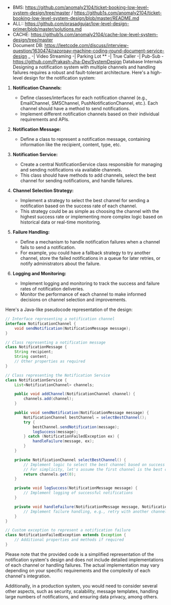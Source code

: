- BMS: https://github.com/anomaly2104/ticket-booking-low-level-system-design/tree/master / https://github1s.com/anomaly2104/ticket-booking-low-level-system-design/blob/master/README.md
- ALL:: https://github.com/prasadgujar/low-level-design-primer/blob/master/solutions.md
- CACHE: https://github1s.com/anomaly2104/cache-low-level-system-design/tree/master
- Document DB: https://leetcode.com/discuss/interview-question/1630474/razorpay-machine-coding-round-document-service-design
 _
-| Video Streaming
-| Parking Lot **
-| True Caller
-| Pub-Sub
 -https://github.com/Prakash-Jha-Dev/SystemDesign
Database Internals
Designing a notification system with multiple channels and handling failures requires a robust and fault-tolerant 
architecture. Here's a high-level design for the notification system:

1. **Notification Channels:**
   - Define classes/interfaces for each notification channel (e.g., EmailChannel, SMSChannel, PushNotificationChannel, etc.). 
   Each channel should have a method to send notifications.
   - Implement different notification channels based on their individual requirements and APIs.

2. **Notification Message:**
   - Define a class to represent a notification message, containing information like the recipient, content, type, etc.

3. **Notification Service:**
   - Create a central NotificationService class responsible for managing and sending notifications via available channels.
   - This class should have methods to add channels, select the best channel for sending notifications, and handle failures.

4. **Channel Selection Strategy:**
   - Implement a strategy to select the best channel for sending a notification based on the success rate of each channel.
   - This strategy could be as simple as choosing the channel with the highest success rate or implementing more complex 
   logic based on historical data or real-time monitoring.

5. **Failure Handling:**
   - Define a mechanism to handle notification failures when a channel fails to send a notification.
   - For example, you could have a fallback strategy to try another channel, store the failed notifications in a queue 
   for later retries, or notify administrators about the failure.

6. **Logging and Monitoring:**
   - Implement logging and monitoring to track the success and failure rates of notification deliveries.
   - Monitor the performance of each channel to make informed decisions on channel selection and improvements.

Here's a Java-like pseudocode representation of the design:

```java
// Interface representing a notification channel
interface NotificationChannel {
    void sendNotification(NotificationMessage message);
}

// Class representing a notification message
class NotificationMessage {
    String recipient;
    String content;
    // Other properties as required
}

// Class representing the Notification Service
class NotificationService {
    List<NotificationChannel> channels;

    public void addChannel(NotificationChannel channel) {
        channels.add(channel);
    }

    public void sendNotification(NotificationMessage message) {
        NotificationChannel bestChannel = selectBestChannel();
        try {
            bestChannel.sendNotification(message);
            logSuccess(message);
        } catch (NotificationFailedException ex) {
            handleFailure(message, ex);
        }
    }

    private NotificationChannel selectBestChannel() {
        // Implement logic to select the best channel based on success rates or other criteria
        // For simplicity, let's assume the first channel is the best channel.
        return channels.get(0);
    }

    private void logSuccess(NotificationMessage message) {
        // Implement logging of successful notifications
    }

    private void handleFailure(NotificationMessage message, NotificationFailedException ex) {
        // Implement failure handling, e.g., retry with another channel, notify administrators, etc.
    }
}

// Custom exception to represent a notification failure
class NotificationFailedException extends Exception {
    // Additional properties and methods if required
}
```

Please note that the provided code is a simplified representation of the notification system's design and does not 
include detailed implementations of each channel or handling failures. The actual implementation may vary depending 
on your specific requirements and the complexity of each channel's integration.

Additionally, in a production system, you would need to consider several other aspects, such as security, scalability, 
message templates, handling large numbers of notifications, and ensuring data privacy, among others.